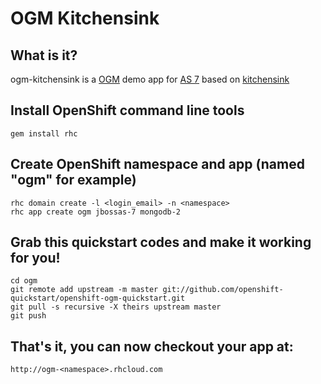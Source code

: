 # OGM Kitchensink 

## What is it?

ogm-kitchensink is a [OGM](http://www.hibernate.org/subprojects/ogm.html) demo app for [AS 7](http://www.jboss.org/jbossas) based on
[kitchensink](https://github.com/jbossas/quickstart/tree/master/kitchensink)

## Install OpenShift command line tools

    gem install rhc

## Create OpenShift namespace and app (named "ogm" for example)

    rhc domain create -l <login_email> -n <namespace>
    rhc app create ogm jbossas-7 mongodb-2

## Grab this quickstart codes and make it working for you!

    cd ogm
    git remote add upstream -m master git://github.com/openshift-quickstart/openshift-ogm-quickstart.git
    git pull -s recursive -X theirs upstream master
    git push

## That's it, you can now checkout your app at:

    http://ogm-<namespace>.rhcloud.com
